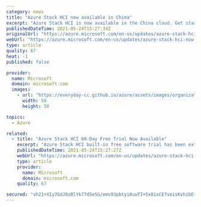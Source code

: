 ```yaml
---
category: news
title: "Azure Stack HCI now available in China"
excerpt: "Azure Stack HCI is now available in the China cloud. Get started in China with a 60-day free trial. "
publishedDateTime: 2021-05-24T15:27:34Z
originalUrl: "https://azure.microsoft.com/en-us/updates/azure-stack-hci-now-available-in-china/"
webUrl: "https://azure.microsoft.com/en-us/updates/azure-stack-hci-now-available-in-china/"
type: article
quality: 67
heat: -1
published: false

provider:
  name: Microsoft
  domain: microsoft.com
  images:
    - url: "https://everyday-cc.github.io/azure/assets/images/organizations/microsoft.com-50x50.jpg"
      width: 50
      height: 50

topics:
  - Azure

related:
  - title: "Azure Stack HCI 60-Day Free Trial Now Available"
    excerpt: "Azure Stack HCI built-in free software trial has been extended from 30 to 60 days giving more time to evaluate the solution before making a purchasing decision."
    publishedDateTime: 2021-05-24T15:27:27Z
    webUrl: "https://azure.microsoft.com/en-us/updates/azure-stack-hci-60day-free-trial-now-available/"
    type: article
    provider:
      name: Microsoft
      domain: microsoft.com
    quality: 67

secured: "vh21+XIy7GdJ0zBlYk77dSeSG/emv93pbtyi0uwTI+5x8ixCEfvoisKvhibE+wabMSXEfbSb+NGL/BUHV/FgBidZGylmnW7Ij+3VcCb325GpML0/Zr3CP4sCeWy0+p7XNuOy5/q4OOEDKY3U+5KjzQxo0JYk581X+EpNo5lJAPUXcCE7iDR7kfEf6PPWMSBMXcDFiohmorn1BUWjJTjPDrWWsrDfmr2Yruwi1lbDfnDNwTOjfOBafPuajE5tlqKrs5Uju2Aes79X8KbtjtdlxUEeh/MsmUB8/sshilq0XU3XLi4eklSqjHTlTinRwx05S9LvFQdpSkuc8KHx5TwCvyI0f2oa/2fL5fw+7hRBthE=;ls3ysAOPjPAjxc58Pelx0Q=="
---
```


